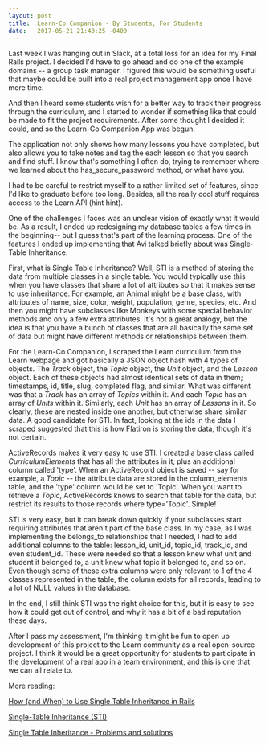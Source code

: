 ```yaml
---
layout: post
title:  Learn-Co Companion - By Students, For Students
date:   2017-05-21 21:40:25 -0400
---
```



Last week I was hanging out in Slack, at a total loss for an idea for my Final Rails project.  I decided I'd have to go ahead and do one of the example domains -- a group task manager.  I figured this would be something useful that maybe could be built into a real project management app once I have more time.

And then I heard some students wish for a better way to track their progress through the curriculum, and I started to wonder if something like that could be made to fit the project requirements.  After some thought I decided it could, and so the Learn-Co Companion App was begun.

The application not only shows how many lessons you have completed, but also allows you to take notes and tag the each lesson so that you search and find stuff.  I know that's something I often do, trying to remember where we learned about the has_secure_password method, or what have you.

I had to be careful to restrict myself to a rather limited set of features, since I'd like to graduate before too long.  Besides, all the really cool stuff requires access to the Learn API (hint hint).

One of the challenges I faces was an unclear vision of exactly what it would be.  As a result, I ended up redesigning my database tables a few times in the beginning-- but I guess that's part of the learning process.  One of the features I ended up implementing that Avi talked briefly about was Single-Table Inheritance.

First, what is Single Table Inheritance?  Well, STI is a method of storing the data from multiple classes in a single table.  You would typically use this when you have classes that share a lot of attributes so that it makes sense to use inheritance.  For example, an Animal might be a base class, with attributes of name, size, color, weight, population, genre, species, etc.  And then you might have subclasses like Monkeys with some special behavior methods and only a few extra attributes. It's not a great analogy, but the idea is that you have a bunch of classes that are all basically the same set of data but might have different methods or relationships between them.

For the Learn-Co Companion, I scraped the Learn curriculum from the Learn webpage and got basically a JSON object hash with 4 types of objects.  The *Track* object, the *Topic* object, the *Unit* object, and the *Lesson* object.  Each of these objects had almost identical sets of data in them; timestamps, id, title, slug, completed flag, and similar.  What was different was that a *Track* has an array of *Topics* within it.  And each *Topic* has an array of *Units* within it.  Similarly, each *Unit* has an array of *Lessons* in it.  So clearly, these are nested inside one another, but otherwise share similar data.  A good candidate for STI.  In fact, looking at the ids in the data I scraped suggested that this is how Flatiron is storing the data, though it's not certain.

ActiveRecords makes it very easy to use STI.  I created a base class called *CurriculumElements* that has all the attributes in it, plus an additional column called 'type'.  When an ActiveRecord object is saved -- say for example, a *Topic* -- the attribute data are stored in the column_elements table, and the 'type' column would be set to 'Topic'.  When you want to retrieve a *Topic*, ActiveRecords knows to search that table for the data, but restrict its results to those records where type='Topic'.  Simple!

STI is very easy, but it can break down quickly if your subclasses start requiring attributes that aren't part of the base class.  In my case, as I was implementing the belongs_to relationships that I needed, I had to add additional columns to the table: lesson_id, unit_id, topic_id, track_id, and even student_id.  These were needed so that a lesson knew what unit and student it belonged to, a unit knew what topic it belonged to, and so on.  Even though some of these extra columns were only relevant to 1 of the 4 classes represented in the table, the column exists for all records, leading to a lot of NULL values in the database.

In the end, I still think STI was the right choice for this, but it is easy to see how it could get out of control, and why it has a bit of a bad reputation these days.

After I pass my assessment, I'm thinking it might be fun to open up development of this project to the Learn community as a real open-source project.  I think it would be a great opportunity for students to participate in the development of a real app in a team environment, and this is one that we can all relate to.

More reading:

[How (and When) to Use Single Table Inheritance in Rails](http://eewang.github.io/blog/2013/03/12/how-and-when-to-use-single-table-inheritance-in-rails/)

[Single-Table Inheritance (STI)](http://www.informit.com/articles/article.aspx?p=2220311&seqNum=4)

[Single Table Inheritance - Problems and solutions](http://blog.arkency.com/2013/07/sti/)

